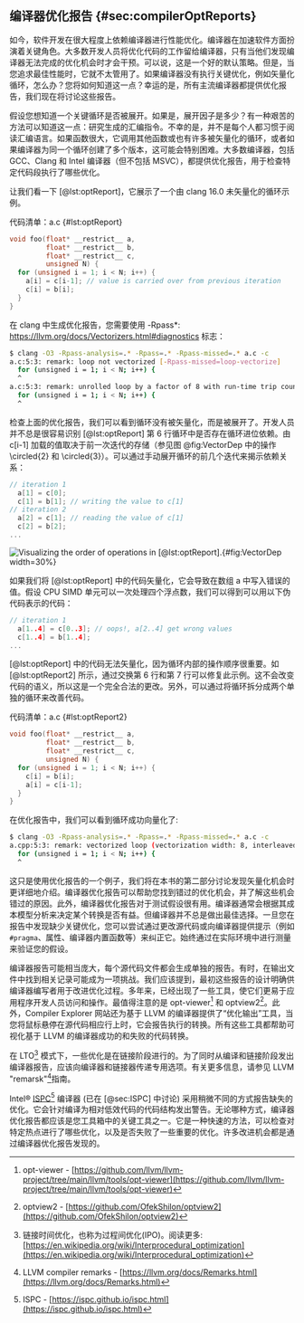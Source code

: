 ## 编译器优化报告 {#sec:compilerOptReports}

如今，软件开发在很大程度上依赖编译器进行性能优化。编译器在加速软件方面扮演着关键角色。大多数开发人员将优化代码的工作留给编译器，只有当他们发现编译器无法完成的优化机会时才会干预。可以说，这是一个好的默认策略。但是，当您追求最佳性能时，它就不太管用了。如果编译器没有执行关键优化，例如矢量化循环，怎么办？您将如何知道这一点？幸运的是，所有主流编译器都提供优化报告，我们现在将讨论这些报告。

假设您想知道一个关键循环是否被展开。如果是，展开因子是多少？有一种艰苦的方法可以知道这一点：研究生成的汇编指令。不幸的是，并不是每个人都习惯于阅读汇编语言。如果函数很大，它调用其他函数或也有许多被矢量化的循环，或者如果编译器为同一个循环创建了多个版本，这可能会特别困难。大多数编译器，包括 GCC、Clang 和 Intel 编译器（但不包括 MSVC），都提供优化报告，用于检查特定代码段执行了哪些优化。

让我们看一下 [@lst:optReport]，它展示了一个由 clang 16.0 未矢量化的循环示例。

代码清单：a.c {#lst:optReport}
```cpp
void foo(float* __restrict__ a, 
         float* __restrict__ b, 
         float* __restrict__ c,
         unsigned N) {
  for (unsigned i = 1; i < N; i++) {
    a[i] = c[i-1]; // value is carried over from previous iteration
    c[i] = b[i];
  }
}
```

在 clang 中生成优化报告，您需要使用 -Rpass*: https://llvm.org/docs/Vectorizers.html#diagnostics 标志：

```bash
$ clang -O3 -Rpass-analysis=.* -Rpass=.* -Rpass-missed=.* a.c -c
a.c:5:3: remark: loop not vectorized [-Rpass-missed=loop-vectorize]
  for (unsigned i = 1; i < N; i++) {
  ^
a.c:5:3: remark: unrolled loop by a factor of 8 with run-time trip count [-Rpass=loop-unroll]
  for (unsigned i = 1; i < N; i++) {
  ^
```

检查上面的优化报告，我们可以看到循环没有被矢量化，而是被展开了。开发人员并不总是很容易识别 [@lst:optReport] 第 6 行循环中是否存在循环进位依赖。由 c[i-1] 加载的值取决于前一次迭代的存储（参见图 @fig:VectorDep 中的操作 \circled{2} 和 \circled{3}）。可以通过手动展开循环的前几个迭代来揭示依赖关系：

```cpp
// iteration 1
  a[1] = c[0];
  c[1] = b[1]; // writing the value to c[1]
// iteration 2
  a[2] = c[1]; // reading the value of c[1]
  c[2] = b[2];
...
```

![Visualizing the order of operations in [@lst:optReport].](https://raw.githubusercontent.com/dendibakh/perf-book/main/img/perf-analysis/VectorDep.png){#fig:VectorDep width=30%}

如果我们将 [@lst:optReport] 中的代码矢量化，它会导致在数组 a 中写入错误的值。假设 CPU SIMD 单元可以一次处理四个浮点数，我们可以得到可以用以下伪代码表示的代码：
```cpp
// iteration 1
  a[1..4] = c[0..3]; // oops!, a[2..4] get wrong values
  c[1..4] = b[1..4]; 
...
```

[@lst:optReport] 中的代码无法矢量化，因为循环内部的操作顺序很重要。如 [@lst:optReport2] 所示，通过交换第 6 行和第 7 行可以修复此示例。这不会改变代码的语义，所以这是一个完全合法的更改。另外，可以通过将循环拆分成两个单独的循环来改善代码。

代码清单：a.c  {#lst:optReport2}
```cpp
void foo(float* __restrict__ a, 
         float* __restrict__ b, 
         float* __restrict__ c,
         unsigned N) {
  for (unsigned i = 1; i < N; i++) {
    c[i] = b[i];
    a[i] = c[i-1];
  }
}
```

在优化报告中，我们可以看到循环成功向量化了:

```bash
$ clang -O3 -Rpass-analysis=.* -Rpass=.* -Rpass-missed=.* a.c -c
a.cpp:5:3: remark: vectorized loop (vectorization width: 8, interleaved count: 4) [-Rpass=loop-vectorize]
  for (unsigned i = 1; i < N; i++) {
  ^
```

这只是使用优化报告的一个例子，我们将在本书的第二部分讨论发现矢量化机会时更详细地介绍。编译器优化报告可以帮助您找到错过的优化机会，并了解这些机会错过的原因。此外，编译器优化报告对于测试假设很有用。编译器通常会根据其成本模型分析来决定某个转换是否有益。但编译器并不总是做出最佳选择。一旦您在报告中发现缺少关键优化，您可以尝试通过更改源代码或向编译器提供提示（例如 `#pragma`、属性、编译器内置函数等）来纠正它。始终通过在实际环境中进行测量来验证您的假设。

编译器报告可能相当庞大，每个源代码文件都会生成单独的报告。有时，在输出文件中找到相关记录可能成为一项挑战。我们应该提到，最初这些报告的设计明确供编译器编写者用于改进优化过程。多年来，已经出现了一些工具，使它们更易于应用程序开发人员访问和操作。最值得注意的是 opt-viewer[^7] 和 optview2[^8]。此外，Compiler Explorer 网站还为基于 LLVM 的编译器提供了“优化输出”工具，当您将鼠标悬停在源代码相应行上时，它会报告执行的转换。所有这些工具都帮助可视化基于 LLVM 的编译器成功的和失败的代码转换。

在 LTO[^5] 模式下，一些优化是在链接阶段进行的。为了同时从编译和链接阶段发出编译器报告，应该向编译器和链接器传递专用选项。有关更多信息，请参见 LLVM "remarsk"[^6]指南。

Intel® [ISPC](https://ispc.github.io/ispc.html)[^3] 编译器 (已在 [@sec:ISPC] 中讨论) 采用稍微不同的方式报告缺失的优化。它会针对编译为相对低效代码的代码结构发出警告。无论哪种方式，编译器优化报告都应该是您工具箱中的关键工具之一。它是一种快速的方法，可以检查对特定热点进行了哪些优化，以及是否失败了一些重要的优化。许多改进机会都是通过编译器优化报告发现的。

[^1]: 使用编译器优化指令 - [https://easyperf.net/blog/2017/11/09/Multiversioning_by_trip_counts](https://easyperf.net/blog/2017/11/09/Multiversioning_by_trip_counts)
[^3]: ISPC - [https://ispc.github.io/ispc.html](https://ispc.github.io/ispc.html)
[^5]: 链接时间优化，也称为过程间优化(IPO)。阅读更多: [https://en.wikipedia.org/wiki/Interprocedural_optimization](https://en.wikipedia.org/wiki/Interprocedural_optimization)
[^6]: LLVM compiler remarks - [https://llvm.org/docs/Remarks.html](https://llvm.org/docs/Remarks.html)
[^7]: opt-viewer - [https://github.com/llvm/llvm-project/tree/main/llvm/tools/opt-viewer](https://github.com/llvm/llvm-project/tree/main/llvm/tools/opt-viewer)
[^8]: optview2 - [https://github.com/OfekShilon/optview2](https://github.com/OfekShilon/optview2)